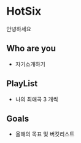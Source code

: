 # HotSix

안녕하세요

## Who are you

- 자기소개하기

## PlayList

- 나의 최애곡 3 개씩

## Goals

- 올해의 목표 및 버킷리스트




